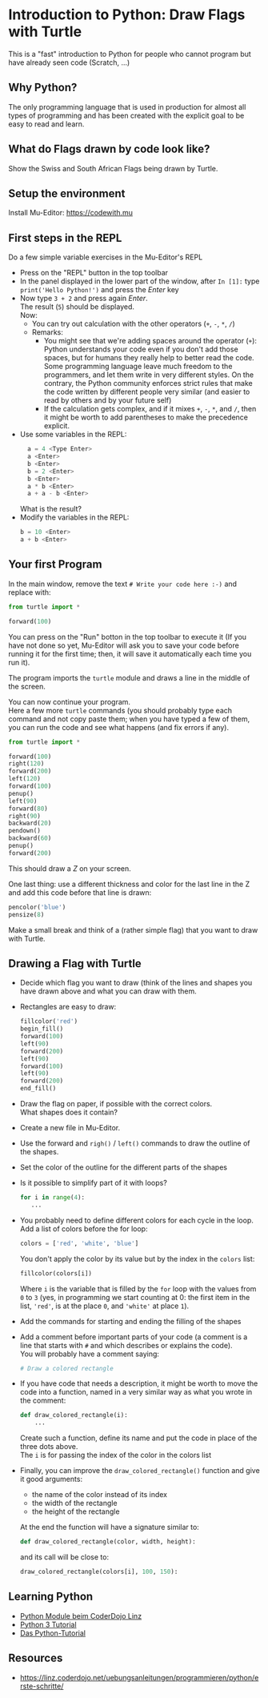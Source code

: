 # Introduction to Python: Draw Flags with Turtle

This is a "fast" introduction to Python for people who cannot program but have already seen code (Scratch, ...)

## Why Python?

The only programming language that is used in production for almost all types of programming and has been created with the explicit goal to be easy to read and learn.

## What do Flags drawn by code look like?

Show the Swiss and South African Flags being drawn by Turtle.

## Setup the environment

Install Mu-Editor: https://codewith.mu

## First steps in the REPL

Do a few simple variable exercises in the Mu-Editor's REPL  

- Press on the "REPL" button in the top toolbar
- In the panel displayed in the lower part of the window, after `In [1]:` type `print('Hello Python!')` and press the _Enter_ key
- Now type `3 + 2` and press again _Enter_.  
  The result (`5`) should be displayed.  
  Now:
  - You can try out calculation with the other operators (`+`, `-`, `*`, `/`)
  - Remarks:
    - You might see that we're adding spaces around the operator (`+`): Python understands your code even if you don't add those spaces, but for humans they really help to better read the code.  
      Some programming language leave much freedom to the programmers, and let them write in very different styles. On the contrary, the Python community enforces strict rules that make the code written by different people very similar (and easier to read by others and by your future self)
    - If the calculation gets complex, and if it mixes `+`, `-`, `*`, and `/`, then it might be worth to add parentheses to make the precedence explicit.
- Use some variables in the REPL:  
  ```py
    a = 4 <Type Enter>
    a <Enter>
    b <Enter>
    b = 2 <Enter>
    b <Enter>
    a * b <Enter>
    a + a - b <Enter>
  ```
  What is the result?
- Modify the variables in the REPL:  
  ```py
  b = 10 <Enter>
  a + b <Enter>
  ```

## Your first Program

In the main window, remove the text `# Write your code here :-)` and replace with:

```py
from turtle import *

forward(100)
```

You can press on the "Run" botton in the top toolbar to execute it (If you have not done so yet, Mu-Editor will ask you to save your code before running it for the first time; then, it will save it automatically each time you run it).

The program imports the `turtle` module and draws a line in the middle of the screen.

You can now continue your program.  
Here a few more `turtle` commands (you should probably type each command and not copy paste them; when you have typed a few of them, you can run the code and see what happens (and fix errors if any).

```py
from turtle import *

forward(100)
right(120)
forward(200)
left(120)
forward(100)
penup()
left(90)
forward(80)
right(90)
backward(20)
pendown()
backward(60)
penup()
forward(200)
```

This should draw a _Z_ on your screen.

One last thing: use a different thickness and color for the last line in the Z and add this code before that line is drawn:

```py
pencolor('blue')
pensize(8)
```

Make a small break and think of a (rather simple flag) that you want to draw with Turtle.

## Drawing a Flag with Turtle

- Decide which flag you want to draw (think of the lines and shapes you have drawn above and what you can draw with them.
- Rectangles are easy to draw:  
  ```py
  fillcolor('red')
  begin_fill()
  forward(100)
  left(90)
  forward(200)
  left(90)
  forward(100)
  left(90)
  forward(200)
  end_fill()
  ```
- Draw the flag on paper, if possible with the correct colors.  
  What shapes does it contain?
- Create a new file in Mu-Editor.
- Use the forward and `righ()` / `left()` commands to draw the outline of the shapes.
- Set the color of the outline for the different parts of the shapes
- Is it possible to simplify part of it with loops?  
  ```py
  for i in range(4):
     ...
  ```
- You probably need to define different colors for each cycle in the loop.  
  Add a list of colors before the for loop:  
  ```py
  colors = ['red', 'white', 'blue']
  ```
  You don't apply the color by its value but by the index in the `colors` list:  
  ```py
  fillcolor(colors[i])
  ```
  Where `i` is the variable that is filled by the `for` loop with the values from `0` to `3` (yes, in programming we start counting at 0: the first item in the list, `'red'`, is at the place `0`, and `'white'` at place `1`).
- Add the commands for starting and ending the filling of the shapes
- Add a comment before important parts of your code (a comment is a line that starts with `#` and which describes or explains the code).  
  You will probably have a comment saying:  
  ```py
  # Draw a colored rectangle
  ```
- If you have code that needs a description, it might be worth to move the code into a function, named in a very similar way as what you wrote in the comment:  
  ```py
  def draw_colored_rectangle(i):
      ...
  ```
  Create such a function, define its name and put the code in place of the three dots above.  
  The `i` is for passing the index of the color in the colors list
- Finally, you can improve the `draw_colored_rectangle()` function and give it good arguments:

  - the name of the color instead of its index
  - the width of the rectangle
  - the height of the rectangle

  At the end the function will have a signature similar to:  
  ```py
  def draw_colored_rectangle(color, width, height):
  ```
  and its call will be close to:  
  ```py
  draw_colored_rectangle(colors[i], 100, 150):
  ```


## Learning Python

- [Python Module beim CoderDojo Linz](https://linz.coderdojo.net/uebungsanleitungen/programmieren/python/)
- [Python 3 Tutorial](https://www.python-kurs.eu/python_kurs.php)
- [Das Python-Tutorial](https://py-tutorial-de.readthedocs.io/de/python-3.3/)

## Resources

- https://linz.coderdojo.net/uebungsanleitungen/programmieren/python/erste-schritte/
